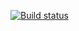 [![Build status](https://ci.appveyor.com/api/projects/status/wplgp69dfeev3dfx?svg=true)](https://ci.appveyor.com/project/Alexeybmw/patterns-task1)
